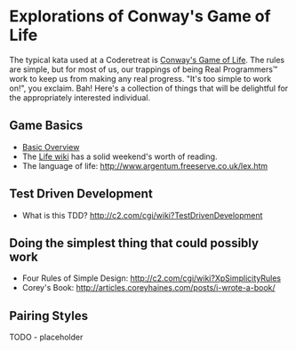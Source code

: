 # Explorations of Conway's Game of Life

The typical kata used at a Coderetreat is [Conway's Game of Life](http://coderetreat.org/gol). The rules are simple, but for most of us, our trappings of being Real Programmers™ work to keep us from making any real progress. "It's too simple to work on!", you exclaim. Bah! Here's a collection of things that will be delightful for the appropriately interested individual.

## Game Basics
- [Basic Overview](http://mathworld.wolfram.com/GameofLife.html)
- The [Life wiki](http://www.conwaylife.com/wiki/Main_Page) has a solid
  weekend's worth of reading.
- The language of life: http://www.argentum.freeserve.co.uk/lex.htm

## Test Driven Development
- What is this TDD? http://c2.com/cgi/wiki?TestDrivenDevelopment

## Doing the simplest thing that could possibly work
- Four Rules of Simple Design: http://c2.com/cgi/wiki?XpSimplicityRules
- Corey's Book: http://articles.coreyhaines.com/posts/i-wrote-a-book/

## Pairing Styles
TODO - placeholder
